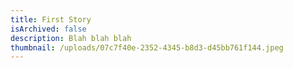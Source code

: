 ```yaml
---
title: First Story
isArchived: false
description: Blah blah blah
thumbnail: /uploads/07c7f40e-2352-4345-b8d3-d45bb761f144.jpeg
---
```

